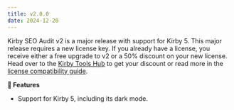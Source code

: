 ```yaml
---
title: v2.0.0
date: 2024-12-20
---
```


Kirby SEO Audit v2 is a major release with support for Kirby 5. This major release requires a new license key. If you already have a license, you receive either a free upgrade to v2 or a 50% discount on your new license. Head over to the [Kirby Tools Hub](https://hub.kirby.tools) to get your discount or read more in the [license compatibility guide](https://kirby.tools/license-compatibility).

**🚀 Features**

- Support for Kirby 5, including its dark mode.
